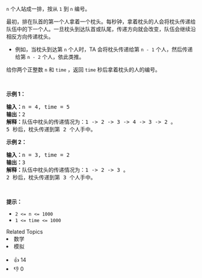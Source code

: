 <p><code>n</code> 个人站成一排，按从 <code>1</code> 到 <code>n</code> 编号。</p>

<p>最初，排在队首的第一个人拿着一个枕头。每秒钟，拿着枕头的人会将枕头传递给队伍中的下一个人。一旦枕头到达队首或队尾，传递方向就会改变，队伍会继续沿相反方向传递枕头。</p>

<ul> 
 <li>例如，当枕头到达第 <code>n</code> 个人时，TA 会将枕头传递给第 <code>n - 1</code> 个人，然后传递给第 <code>n - 2</code> 个人，依此类推。</li> 
</ul>

<p>给你两个正整数 <code>n</code> 和 <code>time</code> ，返回 <code>time</code> 秒后拿着枕头的人的编号。</p>

<p>&nbsp;</p>

<p><strong>示例 1：</strong></p>

<pre>
<strong>输入：</strong>n = 4, time = 5
<strong>输出：</strong>2
<strong>解释：</strong>队伍中枕头的传递情况为：1 -&gt; 2 -&gt; 3 -&gt; 4 -&gt; 3 -&gt; 2 。
5 秒后，枕头传递到第 2 个人手中。
</pre>

<p><strong>示例 2：</strong></p>

<pre>
<strong>输入：</strong>n = 3, time = 2
<strong>输出：</strong>3
<strong>解释：</strong>队伍中枕头的传递情况为：1 -&gt; 2 -&gt; 3 。
2 秒后，枕头传递到第 3 个人手中。
</pre>

<p>&nbsp;</p>

<p><strong>提示：</strong></p>

<ul> 
 <li><code>2 &lt;= n &lt;= 1000</code></li> 
 <li><code>1 &lt;= time &lt;= 1000</code></li> 
</ul>

<div><div>Related Topics</div><div><li>数学</li><li>模拟</li></div></div><br><div><li>👍 14</li><li>👎 0</li></div>